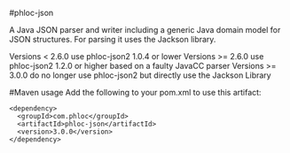 #phloc-json

A Java JSON parser and writer including a generic Java domain model for JSON structures. For parsing it uses the Jackson library.

Versions < 2.6.0 use phloc-json2 1.0.4 or lower
Versions >= 2.6.0 use phloc-json2 1.2.0 or higher based on a faulty JavaCC parser
Versions >= 3.0.0 do no longer use phloc-json2 but directly use the Jackson Library 

#Maven usage
Add the following to your pom.xml to use this artifact:
```
<dependency>
  <groupId>com.phloc</groupId>
  <artifactId>phloc-json</artifactId>
  <version>3.0.0</version>
</dependency>
```
